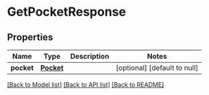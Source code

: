 # GetPocketResponse
## Properties

| Name | Type | Description | Notes |
|------------ | ------------- | ------------- | -------------|
| **pocket** | [**Pocket**](Pocket.md) |  | [optional] [default to null] |

[[Back to Model list]](../README.md#documentation-for-models) [[Back to API list]](../README.md#documentation-for-api-endpoints) [[Back to README]](../README.md)

